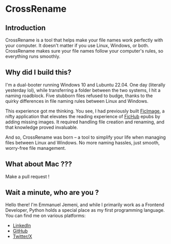 # CrossRename

## Introduction
CrossRename is a tool that helps make your file names work perfectly with your computer. 
It doesn't matter if you use Linux, Windows, or both. CrossRename makes sure your file 
names follow your computer's rules, so everything runs smoothly.

## Why did I build this?
I'm a dual-booter running Windows 10 and Lubuntu 22.04. One day (literally yesterday lol), while transferring a 
folder between the two systems, I hit a naming roadblock. Five stubborn files refused to budge, 
thanks to the quirky differences in file naming rules between Linux and Windows.

This experience got me thinking. You see, I had previously built [FicImage](https://github.com/Jemeni11/ficimage), 
a nifty application that elevates the reading experience of [FicHub](https://fichub.net/) epubs by adding missing 
images. It required handling file creation and renaming, and that knowledge proved invaluable.

And so, CrossRename was born – a tool to simplify your life when managing files between Linux and 
Windows. No more naming hassles, just smooth, worry-free file management.

## What about Mac ???
Make a pull request !

## Wait a minute, who are you ?
Hello there! I'm Emmanuel Jemeni, and while I primarily work as a Frontend Developer, 
Python holds a special place as my first programming language. 
You can find me on various platforms:

- [LinkedIn](https://www.linkedin.com/in/emmanuel-jemeni)
- [GitHub](https://github.com/Jemeni11)
- [Twitter/X](https://twitter.com/Jemeni11_)
